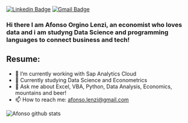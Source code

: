 [![Linkedin Badge](https://img.shields.io/badge/-LinkedIn-blue?style=for-the-badge&logo=Linkedin&logoColor=white&link=https:https://www.linkedin.com/in/afonsolenzi/)](https://www.linkedin.com/in/afonsolenzi/)
[![Gmail Badge](https://img.shields.io/badge/-Gmail-c14438?style=for-the-badge&logo=Gmail&logoColor=white&link=mailto:afonso.lenzi@gmail.com)](mailto:afonso.lenzi@gmail.com)

### Hi there I am Afonso Orgino Lenzi, an economist who loves data and i am studyng Data Science and programming languages to connect business and tech!

<!--
**afonsolenzi/afonsolenzi** is a ✨ _special_ ✨ repository because its `README.md` (this file) appears on your GitHub profile.
-->
## Resume:
- 🔭 I’m currently working with Sap Analytics Cloud
- 🌱 Currently studying Data Science and Econometrics
- 💬 Ask me about Excel, VBA, Python, Data Analysis, Economics, mountains and beer!
- 📫 How to reach me: afonso.lenzi@gmail.com

![Afonso github stats](https://github-readme-stats.vercel.app/api?username=afonsolenzi)

